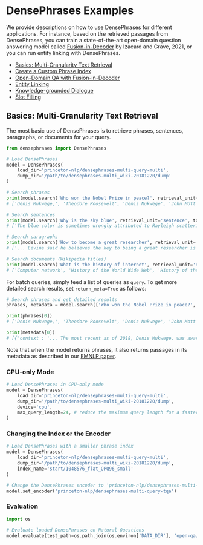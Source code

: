# DensePhrases Examples

We provide descriptions on how to use DensePhrases for different applications.
For instance, based on the retrieved passages from DensePhrases, you can train a state-of-the-art open-domain question answering model called [Fusion-in-Decoder](https://arxiv.org/abs/2007.01282) by Izacard and Grave, 2021, or you can run entity linking with DensePhrases.

* [Basics: Multi-Granularity Text Retrieval](#basics-multi-granularity-text-retrieval)
* [Create a Custom Phrase Index](https://github.com/princeton-nlp/DensePhrases/tree/main/examples/create-custom-index)
* [Open-Domain QA with Fusion-in-Decoder](https://github.com/princeton-nlp/DensePhrases/tree/main/examples/fusion-in-decoder)
* [Entity Linking](https://github.com/princeton-nlp/DensePhrases/tree/main/examples/entity-linking)
* [Knowledge-grounded Dialogue](https://github.com/princeton-nlp/DensePhrases/tree/main/examples/knowledge-dialogue)
* [Slot Filling](https://github.com/princeton-nlp/DensePhrases/tree/main/examples/slot-filling)

## Basics: Multi-Granularity Text Retrieval
The most basic use of DensePhrases is to retrieve phrases, sentences, paragraphs, or documents for your query.
```python
from densephrases import DensePhrases

# Load DensePhrases
model = DensePhrases(
    load_dir='princeton-nlp/densephrases-multi-query-multi',
    dump_dir='/path/to/densephrases-multi_wiki-20181220/dump'
)

# Search phrases
print(model.search('Who won the Nobel Prize in peace?', retrieval_unit='phrase', top_k=5))
# ['Denis Mukwege,', 'Theodore Roosevelt', 'Denis Mukwege', 'John Mott', 'Mother Teresa']

# Search sentences
print(model.search('Why is the sky blue', retrieval_unit='sentence', top_k=1))
# ['The blue color is sometimes wrongly attributed to Rayleigh scattering, which is responsible for the color of the sky.']

# Search paragraphs
print(model.search('How to become a great researcher', retrieval_unit='paragraph', top_k=1))
# ['... Levine said he believes the key to being a great researcher is having passion for research in and working on questions that the researcher is truly curious about. He said: "Have patience, persistence and enthusiasm and you’ll be fine."']

# Search documents (Wikipedia titles)
print(model.search('What is the history of internet', retrieval_unit='document', top_k=3))
# ['Computer network', 'History of the World Wide Web', 'History of the Internet']
```

For batch queries, simply feed a list of queries as ``query``.
To get more detailed search results, set ``return_meta=True`` as follows:
```python
# Search phrases and get detailed results
phrases, metadata = model.search(['Who won the Nobel Prize in peace?', 'Name products of Apple.'], retrieval_unit='phrase', return_meta=True)

print(phrases[0])
# ['Denis Mukwege,', 'Theodore Roosevelt', 'Denis Mukwege', 'John Mott', 'Muhammad Yunus', ...]

print(metadata[0])
# [{'context': '... The most recent as of 2018, Denis Mukwege, was awarded his Peace Prize in 2018. ...', 'title': ['List of black Nobel laureates'], 'doc_idx': 5433697, 'start_pos': 558, 'end_pos': 572, 'start_idx': 15, 'end_idx': 16, 'score': 99.670166015625, ..., 'answer': 'Denis Mukwege,'}, ...] 
```
Note that when the model returns phrases, it also returns passages in its metadata as described in our [EMNLP paper](https://arxiv.org/abs/2109.08133).<br>

### CPU-only Mode
```python
# Load DensePhrases in CPU-only mode
model = DensePhrases(
    load_dir='princeton-nlp/densephrases-multi-query-multi',
    dump_dir='/path/to/densephrases-multi_wiki-20181220/dump',
    device='cpu',
    max_query_length=24, # reduce the maximum query length for a faster query encoding (optional)
)
```

### Changing the Index or the Encoder
```python
# Load DensePhrases with a smaller phrase index
model = DensePhrases(
    load_dir='princeton-nlp/densephrases-multi-query-multi',
    dump_dir='/path/to/densephrases-multi_wiki-20181220/dump',
    index_name='start/1048576_flat_OPQ96_small'
)

# Change the DensePhrases encoder to 'princeton-nlp/densephrases-multi-query-tqa' (trained on TriviaQA)
model.set_encoder('princeton-nlp/densephrases-multi-query-tqa')
```

### Evaluation
```python
import os

# Evaluate loaded DensePhrases on Natural Questions
model.evaluate(test_path=os.path.join(os.environ['DATA_DIR'], 'open-qa/nq-open/test_preprocessed.json'))
```
